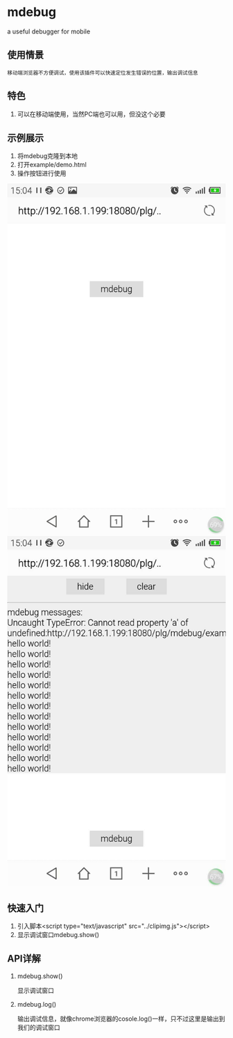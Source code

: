 # mdebug
a useful debugger for mobile

## 使用情景

    移动端浏览器不方便调试，使用该插件可以快速定位发生错误的位置，输出调试信息

## 特色

1. 可以在移动端使用，当然PC端也可以用，但没这个必要


## 示例展示

1. 将mdebug克隆到本地
2. 打开example/demo.html
3. 操作按钮进行使用

![image](https://github.com/ghking1/mdebug/raw/master/example/demo1.jpg)
![image](https://github.com/ghking1/mdebug/raw/master/example/demo2.jpg)

## 快速入门

1. 引入脚本\<script type="text/javascript" src="../clipimg.js"\>\</script\>
2. 显示调试窗口mdebug.show()

## API详解

1. mdebug.show()

    显示调试窗口

2. mdebug.log()
    
    输出调试信息，就像chrome浏览器的cosole.log()一样，只不过这里是输出到我们的调试窗口
